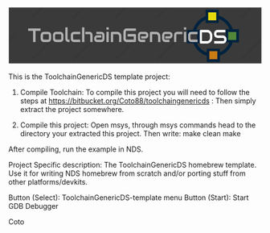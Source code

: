 ![ToolchainGenericDS](img/TGDS-Logo.png)

This is the ToolchainGenericDS template project:

1.	Compile Toolchain:
To compile this project you will need to follow the steps at https://bitbucket.org/Coto88/toolchaingenericds :
Then simply extract the project somewhere.

2.	Compile this project: 
Open msys, through msys commands head to the directory your extracted this project.
Then write:
make clean <enter>
make <enter>

After compiling, run the example in NDS. 

Project Specific description:
The ToolchainGenericDS homebrew template. Use it for writing NDS homebrew from scratch and/or porting stuff from other platforms/devkits.

Button (Select): ToolchainGenericDS-template menu
Button (Start): Start GDB Debugger


Coto